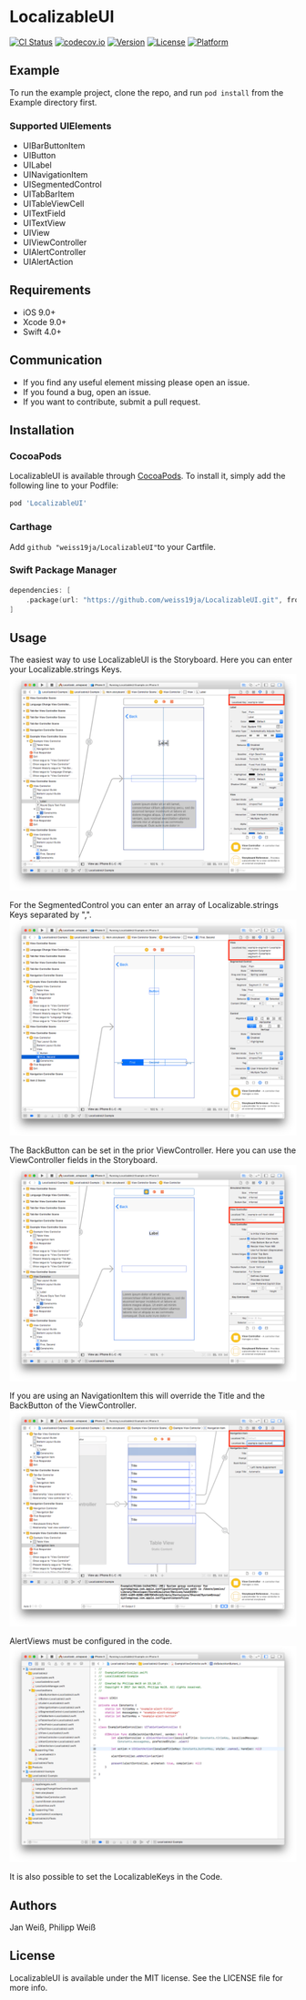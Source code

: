 # LocalizableUI

[![CI Status](http://img.shields.io/travis/weiss19ja/LocalizableUI.svg?style=flat)](https://travis-ci.org/weiss19ja/LocalizableUI)
[![codecov.io](https://codecov.io/gh/weiss19ja/LocalizableUI/branch/master/graphs/badge.svg)](https://codecov.io/gh/weiss19ja/LocalizableUI)
[![Version](https://img.shields.io/cocoapods/v/LocalizableUI.svg?style=flat)](http://cocoapods.org/pods/LocalizableUI)
[![License](https://img.shields.io/cocoapods/l/LocalizableUI.svg?style=flat)](http://cocoapods.org/pods/LocalizableUI)
[![Platform](https://img.shields.io/cocoapods/p/LocalizableUI.svg?style=flat)](http://cocoapods.org/pods/LocalizableUI)

## Example

To run the example project, clone the repo, and run `pod install` from the Example directory first.

### Supported UIElements

* UIBarButtonItem
* UIButton
* UILabel
* UINavigationItem
* UISegmentedControl
* UITabBarItem
* UITableViewCell
* UITextField
* UITextView
* UIView
* UIViewController
* UIAlertController
* UIAlertAction

## Requirements

* iOS 9.0+
* Xcode 9.0+
* Swift 4.0+

## Communication

* If you find any useful element missing please open an issue.
* If you found a bug, open an issue.
* If you want to contribute, submit a pull request.

## Installation

### CocoaPods
LocalizableUI is available through [CocoaPods](http://cocoapods.org). To install
it, simply add the following line to your Podfile:

```ruby
pod 'LocalizableUI'
```

### Carthage
Add `github "weiss19ja/LocalizableUI"`to your Cartfile.

### Swift Package Manager
```swift
dependencies: [
    .package(url: "https://github.com/weiss19ja/LocalizableUI.git", from: "0.2.0")
]
```
## Usage
The easiest way to use LocalizableUI is the Storyboard. Here you can enter your Localizable.strings Keys.
![Label](./ScreenShots/Label.png)

For the SegmentedControl you can enter an array of Localizable.strings Keys separated by ",".
![Label](./ScreenShots/segmentedControl.png)

The BackButton can be set in the prior ViewController. Here you can use the ViewController fields in the Storyboard.
![Label](./ScreenShots/ViewController.png)

If you are using an NavigationItem this will override the Title and the BackButton of the ViewController.
![Label](./ScreenShots/NavigationItem.png)

AlertViews must be configured in the code.
![Label](./ScreenShots/AlertController.png)

It is also possible to set the LocalizableKeys in the Code.


## Authors

Jan Weiß, Philipp Weiß

## License

LocalizableUI is available under the MIT license. See the LICENSE file for more info.
 